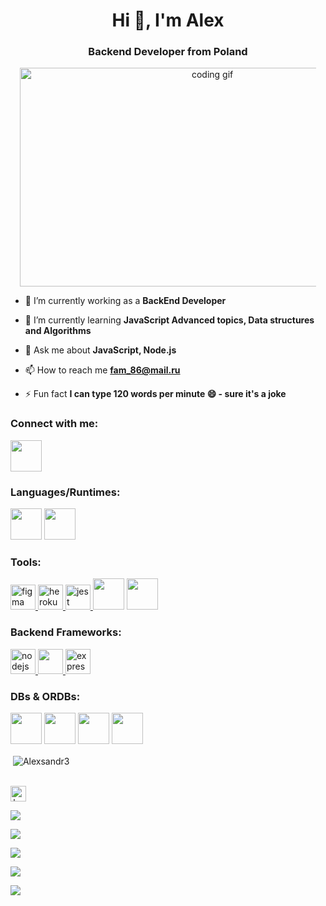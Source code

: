 <h1 align="center">Hi 👋, I'm Alex</h1>
<h3 align="center">Backend Developer from Poland</h3>

<div class="image" align="center">
  <img src="https://camo.githubusercontent.com/190338430fb2eca4d172a1987205c5e073b2de72db46cb4ed12cf1c2fa32041a/68747470733a2f2f6d656469612e67697068792e636f6d2f6d656469612f645765734263544c61766b5a754733354d492f67697068792e676966"
  alt="coding gif"
  style="width: 600px; height: 350px; max-width: 94%;" />
</div>

- 🔭 I’m currently working as a **BackEnd Developer**

- 🌱 I’m currently learning **JavaScript Advanced topics, Data structures and Algorithms**

- 💬 Ask me about **JavaScript, Node.js**

- 📫 How to reach me **fam_86@mail.ru**

- ⚡ Fun fact **I can type 120 words per minute 😄 - sure it's a joke**

<h3 align="left">Connect with me:</h3>
<p align="left">
<a href="https://www.linkedin.com/in/alexsandr-fedarovich-5a6077250/" target="blank"><img align="center" src="https://github.com/Alexsandr3/readme/blob/main/iconc/linkedin-original.svg"  height="50" width="50" /></a>
</p>

<h3>Languages/Runtimes:</h3>
<p>
  <image src="https://github.com/Alexsandr3/readme/blob/main/iconc/javascript-original.svg" width="50" />
  <image src="https://github.com/Alexsandr3/readme/blob/main/iconc/typescript-original.svg" width="50" />
</p>



<h3 align="left">Tools:</h3>

<a href="https://www.figma.com/" target="_blank" rel="noreferrer"> <img src="https://github.com/Alexsandr3/readme/blob/main/iconc/figma-original.svg" alt="figma" width="40" height="40"/> </a> 
<a href="https://heroku.com" target="_blank" rel="noreferrer"> <img src="https://github.com/Alexsandr3/readme/blob/main/iconc/heroku-original.svg" alt="heroku" width="40" height="40"/> </a> 
<a href="https://jestjs.io" target="_blank" rel="noreferrer"> <img src="https://github.com/Alexsandr3/readme/blob/main/iconc/jest-plain.svg" alt="jest" width="40" height="40"/> </a> 
<image src="https://github.com/Alexsandr3/readme/blob/main/iconc/npm-original-wordmark.svg" width="50" />
<image src="https://github.com/Alexsandr3/readme/blob/main/iconc/yarn-original.svg" width="50" />

<h3>Backend Frameworks:</h3>
<p>
<a href="https://nodejs.org" target="_blank" rel="noreferrer"> <img src="https://github.com/Alexsandr3/readme/blob/main/iconc/nodejs-original.svg" alt="nodejs" width="40" height="40"/> </a> 
<a href="https://nestjs.com" target="_blank" rel="noreferrer"> <img src="https://github.com/Alexsandr3/readme/blob/main/iconc/nestjs-plain.svg" width="40" height="40"/> </a> 
<a href="https://expressjs.com" target="_blank" rel="noreferrer"> <img src="https://github.com/Alexsandr3/readme/blob/main/iconc/express-original.svg" alt="express" width="40" height="40"/> </a> 
</p>

<h3>DBs & ORDBs:</h3>
<p>
<image src="https://github.com/Alexsandr3/readme/blob/main/iconc/mongodb-original.svg" width="50" />
<image src="https://github.com/Alexsandr3/readme/blob/main/iconc/postgresql-original.svg" width="50" />
<image src="https://github.com/Alexsandr3/readme/blob/main/iconc/typeOrm.svg" width="50" />
<image src="https://avatars.githubusercontent.com/u/7552965?s=280&v=4" width="50" />
</p>

<p>&nbsp;<img align="center" src="https://github-readme-stats.vercel.app/api?username=Alexsandr3&show_icons=true&locale=en" alt="Alexsandr3" /></p>

<br>
<a align="center" href="https://www.codewars.com/users/beeBrick">
<img align="center" height="25em" src="https://www.codewars.com/users/beeBrick/badges/large" alt="beeBrick Alpha Codewars Badge">
</a> 

![](https://github-profile-summary-cards.vercel.app/api/cards/profile-details?Alexsandr3=daniilshat&theme=solarized_dark)

![](https://github-profile-summary-cards.vercel.app/api/cards/most-commit-language?Alexsandr3=daniilshat&theme=solarized_dark)

![](https://github-profile-summary-cards.vercel.app/api/cards/repos-per-language?Alexsandr3=daniilshat&theme=solarized_dark)

![](https://github-profile-summary-cards.vercel.app/api/cards/stats?Alexsandr3=daniilshat&theme=solarized_dark)

![](https://github-profile-summary-cards.vercel.app/api/cards/productive-time?Alexsandr3=daniilshat&theme=solarized_dark)





